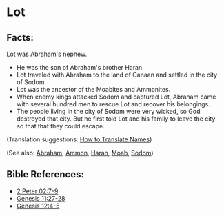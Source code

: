 # Lot #

## Facts: ##

Lot was Abraham's nephew.

* He was the son of Abraham's brother Haran.
* Lot traveled with Abraham to the land of Canaan and settled in the city of Sodom.
* Lot was the ancestor of the Moabites and Ammonites.
* When enemy kings attacked Sodom and captured Lot, Abraham came with several hundred men to rescue Lot and recover his belongings.
* The people living in the city of Sodom were very wicked, so God destroyed that city. But he first told Lot and his family to leave the city so that that they could escape.

(Translation suggestions: [How to Translate Names](en/ta-vol1/translate/man/translate-names))

(See also: [Abraham](../other/abraham.md), [Ammon](../other/ammon.md), [Haran](../other/haran.md), [Moab](../other/moab.md), [Sodom](../other/sodom.md))

## Bible References: ##

* [2 Peter 02:7-9](en/tn/2pe/help/02/07)
* [Genesis 11:27-28](en/tn/gen/help/11/27)
* [Genesis 12:4-5](en/tn/gen/help/12/04)